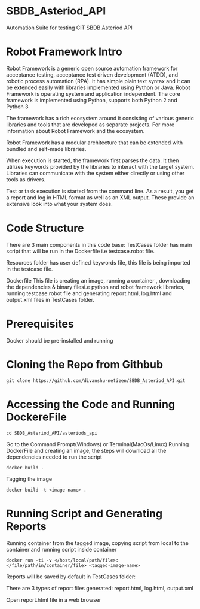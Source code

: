 # SBDB_Asteriod_API
Automation Suite for testing CIT SBDB Asteriod API

# Robot Framework Intro
Robot Framework is a generic open source automation framework for acceptance testing, acceptance test driven development (ATDD), and robotic process automation (RPA). It has simple plain text syntax and it can be extended easily with libraries implemented using Python or Java.
Robot Framework is operating system and application independent. The core framework is implemented using Python, supports both Python 2 and Python 3

The framework has a rich ecosystem around it consisting of various generic libraries and tools that are developed as separate projects. For more information about Robot Framework and the ecosystem.

Robot Framework has a modular architecture that can be extended with bundled and self-made libraries.

When execution is started, the framework first parses the data. It then utilizes keywords provided by the libraries to interact with the target system. Libraries can communicate with the system either directly or using other tools as drivers.

Test or task execution is started from the command line. As a result, you get a report and log in HTML format as well as an XML output. These provide an extensive look into what your system does.

# Code Structure

There are 3 main components in this code base:
TestCases folder has main script that will be run in the Dockerfile i.e testcase.robot file.

Resources folder has user defined keywords file, this file is being imported in the testcase file.

Dockerfile This file is creating an image, running a container , downloading the dependencies & binary filesi.e python and robot framework libraries, running testcase.robot file and generating report.html, log.html and output.xml files in TestCases folder.

# Prerequisites
Docker should be pre-installed and running 

# Cloning the Repo from Githbub
```
git clone https://github.com/divanshu-netizen/SBDB_Asteriod_API.git
```

# Accessing the Code and  Running DockereFile 
```
cd SBDB_Asteriod_API/asteriods_api
```

Go to the Command Prompt(Windows) or Terminal(MacOs/Linux)
Running DockerFile and creating an image, the steps will download all the dependencies needed to run the script
```
docker build .
```
Tagging the image 
```
docker build -t <image-name> .
```
# Running Script and Generating Reports
Running container from the tagged image, copying script from local to the container and running script inside container
```
docker run -ti -v </host/local/path/file>:</file/path/in/container/file> <tagged-image-name>
```  

 Reports will be saved by default in TestCases folder:
 
 There are 3 types of report files generated:
 report.html,
 log.html,
 output.xml
 
 Open report.html file in a web browser
